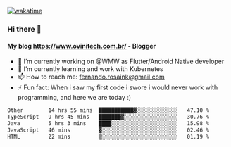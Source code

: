 [![wakatime](https://wakatime.com/badge/user/d5892087-17e6-46ab-8384-91a71a9b88d8.svg)](https://wakatime.com/@d5892087-17e6-46ab-8384-91a71a9b88d8)
### Hi there 👋

#### My blog https://www.ovinitech.com.br/ - Blogger

- 🔭 I’m currently working on @WMW as Flutter/Android Native developer
- 🌱 I’m currently learning and work with Kubernetes
- 📫 How to reach me: fernando.rosaink@gmail.com 
- ⚡ Fun fact: When i saw my first code i swore i would never work with programming, and here we are today :)

<!--START_SECTION:waka-->

```txt
Other        14 hrs 55 mins  ███████████▓░░░░░░░░░░░░░   47.10 %
TypeScript   9 hrs 45 mins   ███████▓░░░░░░░░░░░░░░░░░   30.76 %
Java         5 hrs 3 mins    ████░░░░░░░░░░░░░░░░░░░░░   15.98 %
JavaScript   46 mins         ▓░░░░░░░░░░░░░░░░░░░░░░░░   02.46 %
HTML         22 mins         ▒░░░░░░░░░░░░░░░░░░░░░░░░   01.19 %
```

<!--END_SECTION:waka-->

